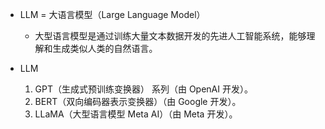 - LLM = 大语言模型（Large Language Model）
    - 大型语言模型是通过训练大量文本数据开发的先进人工智能系统，能够理解和生成类似人类的自然语言。

- LLM
    1. GPT（生成式预训练变换器） 系列（由 OpenAI 开发）。
    2. BERT（双向编码器表示变换器）（由 Google 开发）。
    3. LLaMA（大型语言模型 Meta AI）（由 Meta 开发）。